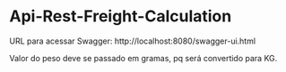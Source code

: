 # Api-Rest-Freight-Calculation

URL para acessar Swagger: http://localhost:8080/swagger-ui.html

Valor do peso deve se passado em gramas, pq será convertido para KG.
